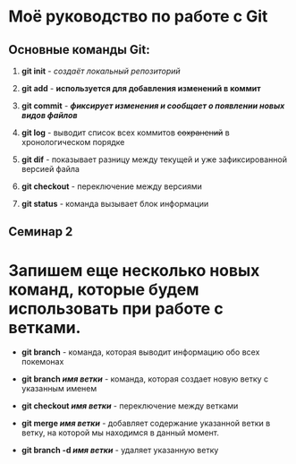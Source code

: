 # Моё руководство по работе с Git

## Основные команды Git:

1. **git init** - *создаёт локальный репозиторий*

2. **git add** - **используется для добавления изменений в коммит**

3. **git commit** - ***фиксирует изменения и сообщает о появлении новых видов файлов***

4. **git log** - выводит список всех коммитов ~~сохранений~~ в хронологическом порядке

5. **git dif** - показывает разницу между текущей и уже зафиксированной версией файла

6. **git checkout** - переключение между версиями

 7. **git status** - команда вызывает блок информации

## Семинар 2

#  Запишем еще несколько новых команд, которые будем использовать при работе с ветками.

* **git branch** - команда, которая выводит информацию обо всех покемонах

* **git branch _имя ветки_** - команда, которая создает новую ветку с указанным именем

* **git checkout _имя ветки_** - переключение между ветками

* **git merge _имя ветки_** - добавляет содержание указанной ветки в ветку, на которой мы находимся в данный момент.

* **git branch -d _имя ветки_** - удаляет указанную ветку

